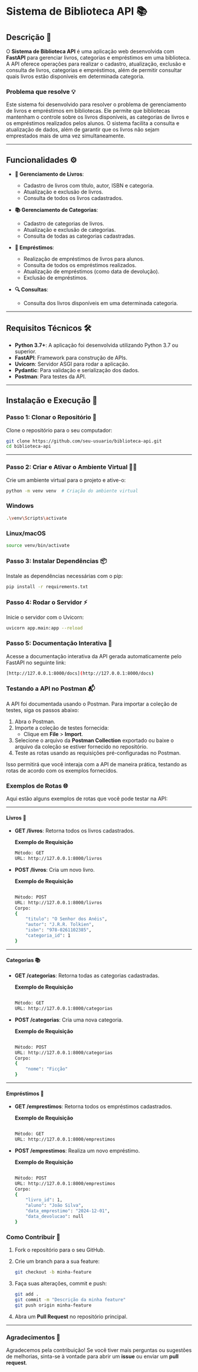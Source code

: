 # **Sistema de Biblioteca API** 📚

## **Descrição** 📝

O **Sistema de Biblioteca API** é uma aplicação web desenvolvida com **FastAPI** para gerenciar livros, categorias e empréstimos em uma biblioteca. A API oferece operações para realizar o cadastro, atualização, exclusão e consulta de livros, categorias e empréstimos, além de permitir consultar quais livros estão disponíveis em determinada categoria.

### **Problema que resolve** 💡

Este sistema foi desenvolvido para resolver o problema de gerenciamento de livros e empréstimos em bibliotecas. Ele permite que bibliotecas mantenham o controle sobre os livros disponíveis, as categorias de livros e os empréstimos realizados pelos alunos. O sistema facilita a consulta e atualização de dados, além de garantir que os livros não sejam emprestados mais de uma vez simultaneamente.

---

## **Funcionalidades** ⚙️

- **📖 Gerenciamento de Livros**:
  - Cadastro de livros com título, autor, ISBN e categoria.
  - Atualização e exclusão de livros.
  - Consulta de todos os livros cadastrados.

- **📚 Gerenciamento de Categorias**:
  - Cadastro de categorias de livros.
  - Atualização e exclusão de categorias.
  - Consulta de todas as categorias cadastradas.

- **🔑 Empréstimos**:
  - Realização de empréstimos de livros para alunos.
  - Consulta de todos os empréstimos realizados.
  - Atualização de empréstimos (como data de devolução).
  - Exclusão de empréstimos.

- **🔍 Consultas**:
  - Consulta dos livros disponíveis em uma determinada categoria.

---

## **Requisitos Técnicos** 🛠️

- **Python 3.7+**: A aplicação foi desenvolvida utilizando Python 3.7 ou superior.
- **FastAPI**: Framework para construção de APIs.
- **Uvicorn**: Servidor ASGI para rodar a aplicação.
- **Pydantic**: Para validação e serialização dos dados.
- **Postman**: Para testes da API.

---

## **Instalação e Execução** 🚀

### **Passo 1: Clonar o Repositório** 🔄

Clone o repositório para o seu computador:

```bash
git clone https://github.com/seu-usuario/biblioteca-api.git
cd biblioteca-api
```

---

### Passo 2: Criar e Ativar o Ambiente Virtual 🧑‍💻

Crie um ambiente virtual para o projeto e ative-o:

```bash
python -m venv venv  # Criação do ambiente virtual
```

### Windows

```bash
.\venv\Scripts\activate
```

### Linux/macOS

```bash
source venv/bin/activate
```

### Passo 3: Instalar Dependências 📦

Instale as dependências necessárias com o pip:

```bash
pip install -r requirements.txt
```

### Passo 4: Rodar o Servidor ⚡

Inicie o servidor com o Uvicorn:

```bash
uvicorn app.main:app --reload
```

### Passo 5: Documentação Interativa 📑

Acesse a documentação interativa da API gerada automaticamente pelo FastAPI no seguinte link:

```bash
[http://127.0.0.1:8000/docs](http://127.0.0.1:8000/docs)
```

### Testando a API no Postman 📬

A API foi documentada usando o Postman. Para importar a coleção de testes, siga os passos abaixo:

1. Abra o Postman.
2. Importe a coleção de testes fornecida:
   - Clique em **File** > **Import**.
3. Selecione o arquivo da **Postman Collection** exportado ou baixe o arquivo da coleção se estiver fornecido no repositório.
4. Teste as rotas usando as requisições pré-configuradas no Postman.

Isso permitirá que você interaja com a API de maneira prática, testando as rotas de acordo com os exemplos fornecidos.

### Exemplos de Rotas 🌐

Aqui estão alguns exemplos de rotas que você pode testar na API:

---

#### Livros 📖

- **GET /livros**: Retorna todos os livros cadastrados.

    **Exemplo de Requisição**

    ```bash
    Método: GET
    URL: http://127.0.0.1:8000/livros
    ```

- **POST /livros**: Cria um novo livro.

    **Exemplo de Requisição**

    ```bash

    Método: POST
    URL: http://127.0.0.1:8000/livros
    Corpo:
    {
        "titulo": "O Senhor dos Anéis",
        "autor": "J.R.R. Tolkien",
        "isbn": "978-0261102385",
        "categoria_id": 1
    }
    ```

---

#### Categorias 📚

- **GET /categorias**: Retorna todas as categorias cadastradas.

    **Exemplo de Requisição**

    ```bash

    Método: GET
    URL: http://127.0.0.1:8000/categorias
    ```

- **POST /categorias**: Cria uma nova categoria.

    **Exemplo de Requisição**

    ```bash

    Método: POST
    URL: http://127.0.0.1:8000/categorias
    Corpo:
    {
        "nome": "Ficção"
    }
    ```

---

#### Empréstimos 🔑

- **GET /emprestimos**: Retorna todos os empréstimos cadastrados.

    **Exemplo de Requisição**

    ```bash

    Método: GET
    URL: http://127.0.0.1:8000/emprestimos
    ```

- **POST /emprestimos**: Realiza um novo empréstimo.

    **Exemplo de Requisição**

    ```bash

    Método: POST
    URL: http://127.0.0.1:8000/emprestimos
    Corpo:
    {
        "livro_id": 1,
        "aluno": "João Silva",
        "data_emprestimo": "2024-12-01",
        "data_devolucao": null
    }
    ```

### Como Contribuir 🤝

1. Fork o repositório para o seu GitHub.
2. Crie um branch para a sua feature:

    ```bash
    git checkout -b minha-feature
    ```

3. Faça suas alterações, commit e push:

    ```bash
    git add .
    git commit -m "Descrição da minha feature"
    git push origin minha-feature
    ```

4. Abra um **Pull Request** no repositório principal.

---

### Agradecimentos 🙏

Agradecemos pela contribuição! Se você tiver mais perguntas ou sugestões de melhorias, sinta-se à vontade para abrir um **issue** ou enviar um **pull request**.
